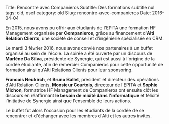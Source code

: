 Title: Rencontre avec Companieros
Subtitle: Des formations subtitle nul
tags: old, osef
category: old
Slug: rencontre-avec-companieros
Date: 2016-04-04

En 2015, nous avons pu offrir aux étudiants de l'EPITA une formation HF
Management organisée par **Companieros**, grâce au financement d'**Alti
Relation Clients**, une société de conseil et d'ingénierie spécialisée en CRM.

Le mardi 3 février 2016, nous avons convié nos partenaires à un buffet organisé
au sein de l'école. La soirée a été ouverte par un discours de **Marlène Da
Silva**, présidente de Synergie, qui est aussi à l'origine de la cordée
étudiante, afin de remercier Companieros pour cette opportunité de formation
ainsi qu'Alti Relations Clients pour leur sponsoring.

**Francois Neukirch**, et **Bruno Ballet**, président et directeur des
opérations d'Alti Relation Clients, **Monsieur Courtois**, directeur de l'EPITA
et **Sophie Michon**, formatrice HF Management de Companieros ont ensuite clôt
les discours en réaffirmant **le besoin de mixité dans l'informatique** et
félicité l'initiative de Synergie ainsi que l'ensemble de leurs actions.

Le buffet fut alors l'occasion pour les étudiants de la cordée de se rencontrer
et d'échanger avec les membres d'Alti et les autres invités.
